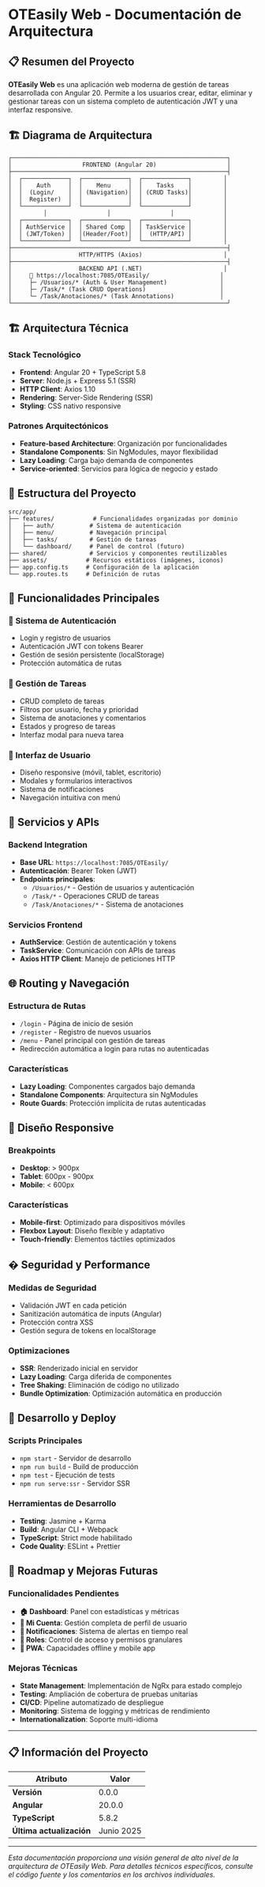 # OTEasily Web - Documentación de Arquitectura

## 📋 Resumen del Proyecto

**OTEasily Web** es una aplicación web moderna de gestión de tareas desarrollada con Angular 20. Permite a los usuarios crear, editar, eliminar y gestionar tareas con un sistema completo de autenticación JWT y una interfaz responsive.

## 🏗️ Diagrama de Arquitectura

```
┌─────────────────────────────────────────────────────────────┐
│                    FRONTEND (Angular 20)                    │
├─────────────────────────────────────────────────────────────┤
│  ┌─────────────┐  ┌─────────────┐  ┌─────────────┐         │
│  │    Auth     │  │    Menu     │  │    Tasks    │         │
│  │  (Login/    │  │ (Navigation)│  │ (CRUD Tasks)│         │
│  │  Register)  │  │             │  │             │         │
│  └─────────────┘  └─────────────┘  └─────────────┘         │
│         │                 │                 │              │
│  ┌─────────────┐  ┌─────────────┐  ┌─────────────┐         │
│  │ AuthService │  │ Shared Comp │  │ TaskService │         │
│  │ (JWT/Token) │  │(Header/Foot)│  │  (HTTP/API) │         │
│  └─────────────┘  └─────────────┘  └─────────────┘         │
├─────────────────────────────────────────────────────────────┤
│                   HTTP/HTTPS (Axios)                       │
├─────────────────────────────────────────────────────────────┤
│                   BACKEND API (.NET)                       │
│     🔗 https://localhost:7085/OTEasily/                    │
│     ├─ /Usuarios/* (Auth & User Management)               │
│     ├─ /Task/* (Task CRUD Operations)                     │
│     └─ /Task/Anotaciones/* (Task Annotations)             │
└─────────────────────────────────────────────────────────────┘
```

## 🏗️ Arquitectura Técnica

### Stack Tecnológico
- **Frontend**: Angular 20 + TypeScript 5.8
- **Server**: Node.js + Express 5.1 (SSR)
- **HTTP Client**: Axios 1.10
- **Rendering**: Server-Side Rendering (SSR)
- **Styling**: CSS nativo responsive

### Patrones Arquitectónicos
- **Feature-based Architecture**: Organización por funcionalidades
- **Standalone Components**: Sin NgModules, mayor flexibilidad
- **Lazy Loading**: Carga bajo demanda de componentes
- **Service-oriented**: Servicios para lógica de negocio y estado

## 📁 Estructura del Proyecto

```
src/app/
├── features/           # Funcionalidades organizadas por dominio
│   ├── auth/          # Sistema de autenticación
│   ├── menu/          # Navegación principal
│   ├── tasks/         # Gestión de tareas
│   └── dashboard/     # Panel de control (futuro)
├── shared/            # Servicios y componentes reutilizables
├── assets/           # Recursos estáticos (imágenes, iconos)
├── app.config.ts     # Configuración de la aplicación
└── app.routes.ts     # Definición de rutas
```

## 🎯 Funcionalidades Principales

### 🔐 Sistema de Autenticación
- Login y registro de usuarios
- Autenticación JWT con tokens Bearer
- Gestión de sesión persistente (localStorage)
- Protección automática de rutas

### 📝 Gestión de Tareas
- CRUD completo de tareas
- Filtros por usuario, fecha y prioridad
- Sistema de anotaciones y comentarios
- Estados y progreso de tareas
- Interfaz modal para nueva tarea

### 🎨 Interfaz de Usuario
- Diseño responsive (móvil, tablet, escritorio)
- Modales y formularios interactivos
- Sistema de notificaciones
- Navegación intuitiva con menú

## 🔗 Servicios y APIs

### Backend Integration
- **Base URL**: `https://localhost:7085/OTEasily/`
- **Autenticación**: Bearer Token (JWT)
- **Endpoints principales**:
  - `/Usuarios/*` - Gestión de usuarios y autenticación
  - `/Task/*` - Operaciones CRUD de tareas
  - `/Task/Anotaciones/*` - Sistema de anotaciones

### Servicios Frontend
- **AuthService**: Gestión de autenticación y tokens
- **TaskService**: Comunicación con APIs de tareas
- **Axios HTTP Client**: Manejo de peticiones HTTP

## 🌐 Routing y Navegación

### Estructura de Rutas
- `/login` - Página de inicio de sesión
- `/register` - Registro de nuevos usuarios
- `/menu` - Panel principal con gestión de tareas
- Redirección automática a login para rutas no autenticadas

### Características
- **Lazy Loading**: Componentes cargados bajo demanda
- **Standalone Components**: Arquitectura sin NgModules
- **Route Guards**: Protección implícita de rutas autenticadas

## 📱 Diseño Responsive

### Breakpoints
- **Desktop**: > 900px
- **Tablet**: 600px - 900px  
- **Mobile**: < 600px

### Características
- **Mobile-first**: Optimizado para dispositivos móviles
- **Flexbox Layout**: Diseño flexible y adaptativo
- **Touch-friendly**: Elementos táctiles optimizados

## � Seguridad y Performance

### Medidas de Seguridad
- Validación JWT en cada petición
- Sanitización automática de inputs (Angular)
- Protección contra XSS
- Gestión segura de tokens en localStorage

### Optimizaciones
- **SSR**: Renderizado inicial en servidor
- **Lazy Loading**: Carga diferida de componentes
- **Tree Shaking**: Eliminación de código no utilizado
- **Bundle Optimization**: Optimización automática en producción

## 🚀 Desarrollo y Deploy

### Scripts Principales
- `npm start` - Servidor de desarrollo
- `npm run build` - Build de producción
- `npm test` - Ejecución de tests
- `npm run serve:ssr` - Servidor SSR

### Herramientas de Desarrollo
- **Testing**: Jasmine + Karma
- **Build**: Angular CLI + Webpack
- **TypeScript**: Strict mode habilitado
- **Code Quality**: ESLint + Prettier

## 🎯 Roadmap y Mejoras Futuras

### Funcionalidades Pendientes
- **🏠 Dashboard**: Panel con estadísticas y métricas
- **👤 Mi Cuenta**: Gestión completa de perfil de usuario
- **🔔 Notificaciones**: Sistema de alertas en tiempo real
- **👥 Roles**: Control de acceso y permisos granulares
- **📱 PWA**: Capacidades offline y mobile app

### Mejoras Técnicas
- **State Management**: Implementación de NgRx para estado complejo
- **Testing**: Ampliación de cobertura de pruebas unitarias
- **CI/CD**: Pipeline automatizado de despliegue
- **Monitoring**: Sistema de logging y métricas de rendimiento
- **Internationalization**: Soporte multi-idioma

---

## 📋 Información del Proyecto

| Atributo | Valor |
|----------|-------|
| **Versión** | 0.0.0 |
| **Angular** | 20.0.0 |
| **TypeScript** | 5.8.2 |
| **Última actualización** | Junio 2025 |

---

*Esta documentación proporciona una visión general de alto nivel de la arquitectura de OTEasily Web. Para detalles técnicos específicos, consulte el código fuente y los comentarios en los archivos individuales.*
